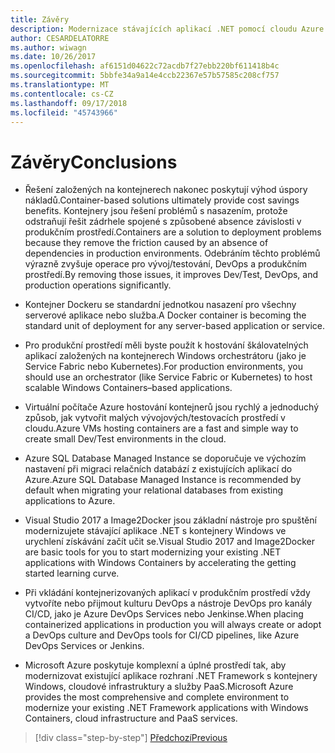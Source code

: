 ```yaml
---
title: Závěry
description: Modernizace stávajících aplikací .NET pomocí cloudu Azure a kontejnery Windows | závěry
author: CESARDELATORRE
ms.author: wiwagn
ms.date: 10/26/2017
ms.openlocfilehash: af6151d04622c72acdb7f27ebb220bf611418b4c
ms.sourcegitcommit: 5bbfe34a9a14e4ccb22367e57b57585c208cf757
ms.translationtype: MT
ms.contentlocale: cs-CZ
ms.lasthandoff: 09/17/2018
ms.locfileid: "45743966"
---
```

# <a name="conclusions"></a><span data-ttu-id="a379a-103">Závěry</span><span class="sxs-lookup"><span data-stu-id="a379a-103">Conclusions</span></span>

- <span data-ttu-id="a379a-104">Řešení založených na kontejnerech nakonec poskytují výhod úspory nákladů.</span><span class="sxs-lookup"><span data-stu-id="a379a-104">Container-based solutions ultimately provide cost savings benefits.</span></span> <span data-ttu-id="a379a-105">Kontejnery jsou řešení problémů s nasazením, protože odstraňují řešit zádrhele spojené s způsobené absence závislosti v produkčním prostředí.</span><span class="sxs-lookup"><span data-stu-id="a379a-105">Containers are a solution to deployment problems because they remove the friction caused by an absence of dependencies in production environments.</span></span> <span data-ttu-id="a379a-106">Odebráním těchto problémů výrazně zvyšuje operace pro vývoj/testování, DevOps a produkčním prostředí.</span><span class="sxs-lookup"><span data-stu-id="a379a-106">By removing those issues, it improves Dev/Test, DevOps, and production operations significantly.</span></span>

- <span data-ttu-id="a379a-107">Kontejner Dockeru se standardní jednotkou nasazení pro všechny serverové aplikace nebo služba.</span><span class="sxs-lookup"><span data-stu-id="a379a-107">A Docker container is becoming the standard unit of deployment for any server-based application or service.</span></span>

- <span data-ttu-id="a379a-108">Pro produkční prostředí měli byste použít k hostování škálovatelných aplikací založených na kontejnerech Windows orchestrátoru (jako je Service Fabric nebo Kubernetes).</span><span class="sxs-lookup"><span data-stu-id="a379a-108">For production environments, you should use an orchestrator (like Service Fabric or Kubernetes) to host scalable Windows Containers­­–based applications.</span></span>

- <span data-ttu-id="a379a-109">Virtuální počítače Azure hostování kontejnerů jsou rychlý a jednoduchý způsob, jak vytvořit malých vývojových/testovacích prostředí v cloudu.</span><span class="sxs-lookup"><span data-stu-id="a379a-109">Azure VMs hosting containers are a fast and simple way to create small Dev/Test environments in the cloud.</span></span>

- <span data-ttu-id="a379a-110">Azure SQL Database Managed Instance se doporučuje ve výchozím nastavení při migraci relačních databází z existujících aplikací do Azure.</span><span class="sxs-lookup"><span data-stu-id="a379a-110">Azure SQL Database Managed Instance is recommended by default when migrating your relational databases from existing applications to Azure.</span></span>

- <span data-ttu-id="a379a-111">Visual Studio 2017 a Image2Docker jsou základní nástroje pro spuštění modernizujete stávající aplikace .NET s kontejnery Windows ve urychlení získávání začít učit se.</span><span class="sxs-lookup"><span data-stu-id="a379a-111">Visual Studio 2017 and Image2Docker are basic tools for you to start modernizing your existing .NET applications with Windows Containers by accelerating the getting started learning curve.</span></span>

- <span data-ttu-id="a379a-112">Při vkládání kontejnerizovaných aplikací v produkčním prostředí vždy vytvoříte nebo přijmout kulturu DevOps a nástroje DevOps pro kanály CI/CD, jako je Azure DevOps Services nebo Jenkinse.</span><span class="sxs-lookup"><span data-stu-id="a379a-112">When placing containerized applications in production you will always create or adopt a DevOps culture and DevOps tools for CI/CD pipelines, like Azure DevOps Services or Jenkins.</span></span>

- <span data-ttu-id="a379a-113">Microsoft Azure poskytuje komplexní a úplné prostředí tak, aby modernizovat existující aplikace rozhraní .NET Framework s kontejnery Windows, cloudové infrastruktury a služby PaaS.</span><span class="sxs-lookup"><span data-stu-id="a379a-113">Microsoft Azure provides the most comprehensive and complete environment to modernize your existing .NET Framework applications with Windows Containers, cloud infrastructure and PaaS services.</span></span>

>[!div class="step-by-step"]
[<span data-ttu-id="a379a-114">Předchozí</span><span class="sxs-lookup"><span data-stu-id="a379a-114">Previous</span></span>](walkthroughs-technical-get-started-overview.md)